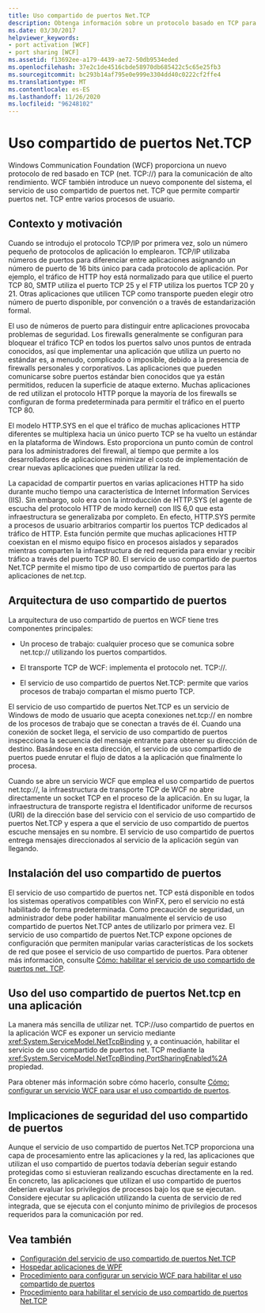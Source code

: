```yaml
---
title: Uso compartido de puertos Net.TCP
description: Obtenga información sobre un protocolo basado en TCP para la comunicación de alto rendimiento y el servicio que permite compartir puertos entre varios procesos de usuario en WCF.
ms.date: 03/30/2017
helpviewer_keywords:
- port activation [WCF]
- port sharing [WCF]
ms.assetid: f13692ee-a179-4439-ae72-50db9534eded
ms.openlocfilehash: 37e2c1de4516cbde58970db685422c5c65e25fb3
ms.sourcegitcommit: bc293b14af795e0e999e3304dd40c0222cf2ffe4
ms.translationtype: MT
ms.contentlocale: es-ES
ms.lasthandoff: 11/26/2020
ms.locfileid: "96248102"
---
```

# <a name="nettcp-port-sharing"></a>Uso compartido de puertos Net.TCP

Windows Communication Foundation (WCF) proporciona un nuevo protocolo de red basado en TCP (net. TCP://) para la comunicación de alto rendimiento. WCF también introduce un nuevo componente del sistema, el servicio de uso compartido de puertos net. TCP que permite compartir puertos net. TCP entre varios procesos de usuario.  
  
## <a name="background-and-motivation"></a>Contexto y motivación  

 Cuando se introdujo el protocolo TCP/IP por primera vez, solo un número pequeño de protocolos de aplicación lo emplearon. TCP/IP utilizaba números de puertos para diferenciar entre aplicaciones asignando un número de puerto de 16 bits único para cada protocolo de aplicación. Por ejemplo, el tráfico de HTTP hoy está normalizado para que utilice el puerto TCP 80, SMTP utiliza el puerto TCP 25 y el FTP utiliza los puertos TCP 20 y 21. Otras aplicaciones que utilicen TCP como transporte pueden elegir otro número de puerto disponible, por convención o a través de estandarización formal.  
  
 El uso de números de puerto para distinguir entre aplicaciones provocaba problemas de seguridad. Los firewalls generalmente se configuran para bloquear el tráfico TCP en todos los puertos salvo unos puntos de entrada conocidos, así que implementar una aplicación que utiliza un puerto no estándar es, a menudo, complicado o imposible, debido a la presencia de firewalls personales y corporativos. Las aplicaciones que pueden comunicarse sobre puertos estándar bien conocidos que ya están permitidos, reducen la superficie de ataque externo. Muchas aplicaciones de red utilizan el protocolo HTTP porque la mayoría de los firewalls se configuran de forma predeterminada para permitir el tráfico en el puerto TCP 80.  
  
 El modelo HTTP.SYS en el que el tráfico de muchas aplicaciones HTTP diferentes se multiplexa hacia un único puerto TCP se ha vuelto un estándar en la plataforma de Windows. Esto proporciona un punto común de control para los administradores del firewall, al tiempo que permite a los desarrolladores de aplicaciones minimizar el costo de implementación de crear nuevas aplicaciones que pueden utilizar la red.  
  
 La capacidad de compartir puertos en varias aplicaciones HTTP ha sido durante mucho tiempo una característica de Internet Information Services (IIS). Sin embargo, solo era con la introducción de HTTP.SYS (el agente de escucha del protocolo HTTP de modo kernel) con IIS 6,0 que esta infraestructura se generalizaba por completo. En efecto, HTTP.SYS permite a procesos de usuario arbitrarios compartir los puertos TCP dedicados al tráfico de HTTP. Esta función permite que muchas aplicaciones HTTP coexistan en el mismo equipo físico en procesos aislados y separados mientras comparten la infraestructura de red requerida para enviar y recibir tráfico a través del puerto TCP 80. El servicio de uso compartido de puertos Net.TCP permite el mismo tipo de uso compartido de puertos para las aplicaciones de net.tcp.  
  
## <a name="port-sharing-architecture"></a>Arquitectura de uso compartido de puertos  

 La arquitectura de uso compartido de puertos en WCF tiene tres componentes principales:  
  
- Un proceso de trabajo: cualquier proceso que se comunica sobre net.tcp:// utilizando los puertos compartidos.  
  
- El transporte TCP de WCF: implementa el protocolo net. TCP://.  
  
- El servicio de uso compartido de puertos Net.TCP: permite que varios procesos de trabajo compartan el mismo puerto TCP.  
  
 El servicio de uso compartido de puertos Net.TCP es un servicio de Windows de modo de usuario que acepta conexiones net.tcp:// en nombre de los procesos de trabajo que se conectan a través de él. Cuando una conexión de socket llega, el servicio de uso compartido de puertos inspecciona la secuencia del mensaje entrante para obtener su dirección de destino. Basándose en esta dirección, el servicio de uso compartido de puertos puede enrutar el flujo de datos a la aplicación que finalmente lo procesa.  
  
 Cuando se abre un servicio WCF que emplea el uso compartido de puertos net.tcp://, la infraestructura de transporte TCP de WCF no abre directamente un socket TCP en el proceso de la aplicación. En su lugar, la infraestructura de transporte registra el Identificador uniforme de recursos (URI) de la dirección base del servicio con el servicio de uso compartido de puertos Net.TCP y espera a que el servicio de uso compartido de puertos escuche mensajes en su nombre.  El servicio de uso compartido de puertos entrega mensajes direccionados al servicio de la aplicación según van llegando.  
  
## <a name="installing-port-sharing"></a>Instalación del uso compartido de puertos  

 El servicio de uso compartido de puertos net. TCP está disponible en todos los sistemas operativos compatibles con WinFX, pero el servicio no está habilitado de forma predeterminada. Como precaución de seguridad, un administrador debe poder habilitar manualmente el servicio de uso compartido de puertos Net.TCP antes de utilizarlo por primera vez. El servicio de uso compartido de puertos Net.TCP expone opciones de configuración que permiten manipular varias características de los sockets de red que posee el servicio de uso compartido de puertos. Para obtener más información, consulte [Cómo: habilitar el servicio de uso compartido de puertos net. TCP](how-to-enable-the-net-tcp-port-sharing-service.md).  
  
## <a name="using-nettcp-port-sharing-in-an-application"></a>Uso del uso compartido de puertos Net.tcp en una aplicación  

 La manera más sencilla de utilizar net. TCP://uso compartido de puertos en la aplicación WCF es exponer un servicio mediante <xref:System.ServiceModel.NetTcpBinding> y, a continuación, habilitar el servicio de uso compartido de puertos net. TCP mediante la <xref:System.ServiceModel.NetTcpBinding.PortSharingEnabled%2A> propiedad.  
  
 Para obtener más información sobre cómo hacerlo, consulte [Cómo: configurar un servicio WCF para usar el uso compartido de puertos](how-to-configure-a-wcf-service-to-use-port-sharing.md).  
  
## <a name="security-implications-of-port-sharing"></a>Implicaciones de seguridad del uso compartido de puertos  

 Aunque el servicio de uso compartido de puertos Net.TCP proporciona una capa de procesamiento entre las aplicaciones y la red, las aplicaciones que utilizan el uso compartido de puertos todavía deberían seguir estando protegidas como si estuvieran realizando escuchas directamente en la red. En concreto, las aplicaciones que utilizan el uso compartido de puertos deberían evaluar los privilegios de procesos bajo los que se ejecutan. Considere ejecutar su aplicación utilizando la cuenta de servicio de red integrada, que se ejecuta con el conjunto mínimo de privilegios de procesos requeridos para la comunicación por red.  
  
## <a name="see-also"></a>Vea también

- [Configuración del servicio de uso compartido de puertos Net.TCP](configuring-the-net-tcp-port-sharing-service.md)
- [Hospedar aplicaciones de WPF](hosting.md)
- [Procedimiento para configurar un servicio WCF para habilitar el uso compartido de puertos](how-to-configure-a-wcf-service-to-use-port-sharing.md)
- [Procedimiento para habilitar el servicio de uso compartido de puertos Net.TCP](how-to-enable-the-net-tcp-port-sharing-service.md)
